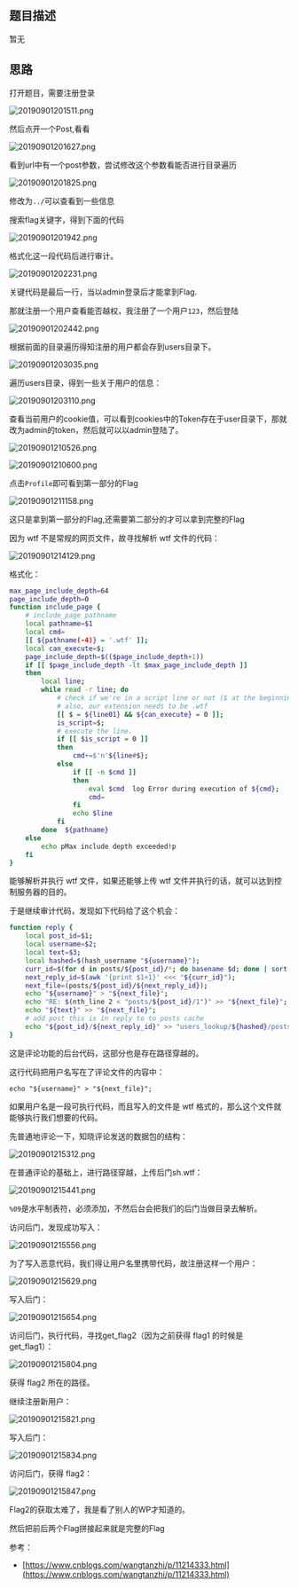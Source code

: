 ## 题目描述

暂无

## 思路

打开题目，需要注册登录

![20190901201511.png](https://raw.githubusercontent.com/handbye/images/master/20190901201511.png)

然后点开一个Post,看看

![20190901201627.png](https://raw.githubusercontent.com/handbye/images/master/20190901201627.png)

看到url中有一个post参数，尝试修改这个参数看能否进行目录遍历

![20190901201825.png](https://raw.githubusercontent.com/handbye/images/master/20190901201825.png)

修改为`../`可以查看到一些信息

搜索flag关键字，得到下面的代码

![20190901201942.png](https://raw.githubusercontent.com/handbye/images/master/20190901201942.png)

格式化这一段代码后进行审计。

![20190901202231.png](https://raw.githubusercontent.com/handbye/images/master/20190901202231.png)

关键代码是最后一行，当以admin登录后才能拿到Flag.

那就注册一个用户查看能否越权，我注册了一个用户`123`，然后登陆

![20190901202442.png](https://raw.githubusercontent.com/handbye/images/master/20190901202442.png)

根据前面的目录遍历得知注册的用户都会存到users目录下。

![20190901203035.png](https://raw.githubusercontent.com/handbye/images/master/20190901203035.png)

遍历users目录，得到一些关于用户的信息：

![20190901203110.png](https://raw.githubusercontent.com/handbye/images/master/20190901203110.png)

查看当前用户的cookie值，可以看到cookies中的Token存在于user目录下，那就改为admin的token，然后就可以以admin登陆了。

![20190901210526.png](https://raw.githubusercontent.com/handbye/images/master/20190901210526.png)

![20190901210600.png](https://raw.githubusercontent.com/handbye/images/master/20190901210600.png)

点击`Profile`即可看到第一部分的Flag

![20190901211158.png](https://raw.githubusercontent.com/handbye/images/master/20190901211158.png)

这只是拿到第一部分的Flag,还需要第二部分的才可以拿到完整的Flag

因为 wtf 不是常规的网页文件，故寻找解析 wtf 文件的代码：

![20190901214129.png](https://raw.githubusercontent.com/handbye/images/master/20190901214129.png)

格式化：

```bash
max_page_include_depth=64
page_include_depth=0
function include_page {
    # include_page pathname
    local pathname=$1
    local cmd=
    [[ ${pathname(-4)} = '.wtf' ]];
    local can_execute=$;
    page_include_depth=$(($page_include_depth+1))
    if [[ $page_include_depth -lt $max_page_include_depth ]]
    then
        local line;
        while read -r line; do
            # check if we're in a script line or not ($ at the beginning implies script line)
            # also, our extension needs to be .wtf
            [[ $ = ${line01} && ${can_execute} = 0 ]];
            is_script=$;
            # execute the line.
            if [[ $is_script = 0 ]]
            then
                cmd+=$'n'${line#$};
            else
                if [[ -n $cmd ]]
                then
                    eval $cmd  log Error during execution of ${cmd};
                    cmd=
                fi
                echo $line
            fi
        done  ${pathname}
    else
        echo pMax include depth exceeded!p
    fi
}
```

能够解析并执行 wtf 文件，如果还能够上传 wtf 文件并执行的话，就可以达到控制服务器的目的。

于是继续审计代码，发现如下代码给了这个机会：

```bash
function reply {
    local post_id=$1;
    local username=$2;
    local text=$3;
    local hashed=$(hash_username "${username}");
    curr_id=$(for d in posts/${post_id}/*; do basename $d; done | sort -n | tail -n 1);
    next_reply_id=$(awk '{print $1+1}' <<< "${curr_id}");
    next_file=(posts/${post_id}/${next_reply_id});
    echo "${username}" > "${next_file}";
    echo "RE: $(nth_line 2 < "posts/${post_id}/1")" >> "${next_file}";
    echo "${text}" >> "${next_file}";
    # add post this is in reply to to posts cache
    echo "${post_id}/${next_reply_id}" >> "users_lookup/${hashed}/posts";
}
```

这是评论功能的后台代码，这部分也是存在路径穿越的。

这行代码把用户名写在了评论文件的内容中：

`echo "${username}" > "${next_file}";`

如果用户名是一段可执行代码，而且写入的文件是 wtf 格式的，那么这个文件就能够执行我们想要的代码。

先普通地评论一下，知晓评论发送的数据包的结构：

![20190901215312.png](https://raw.githubusercontent.com/handbye/images/master/20190901215312.png)

在普通评论的基础上，进行路径穿越，上传后门sh.wtf：

![20190901215441.png](https://raw.githubusercontent.com/handbye/images/master/20190901215441.png)

`%09`是水平制表符，必须添加，不然后台会把我们的后门当做目录去解析。

访问后门，发现成功写入：

![20190901215556.png](https://raw.githubusercontent.com/handbye/images/master/20190901215556.png)

为了写入恶意代码，我们得让用户名里携带代码，故注册这样一个用户：

![20190901215629.png](https://raw.githubusercontent.com/handbye/images/master/20190901215629.png)

写入后门：

![20190901215654.png](https://raw.githubusercontent.com/handbye/images/master/20190901215654.png)

访问后门，执行代码，寻找get_flag2（因为之前获得 flag1 的时候是 get_flag1）：

![20190901215804.png](https://raw.githubusercontent.com/handbye/images/master/20190901215804.png)

获得 flag2 所在的路径。

继续注册新用户：

![20190901215821.png](https://raw.githubusercontent.com/handbye/images/master/20190901215821.png)

写入后门：

![20190901215834.png](https://raw.githubusercontent.com/handbye/images/master/20190901215834.png)

访问后门，获得 flag2：

![20190901215847.png](https://raw.githubusercontent.com/handbye/images/master/20190901215847.png)

Flag2的获取太难了，我是看了别人的WP才知道的。

然后把前后两个Flag拼接起来就是完整的Flag

参考：

- [https://www.cnblogs.com/wangtanzhi/p/11214333.html](https://www.cnblogs.com/wangtanzhi/p/11214333.html)
